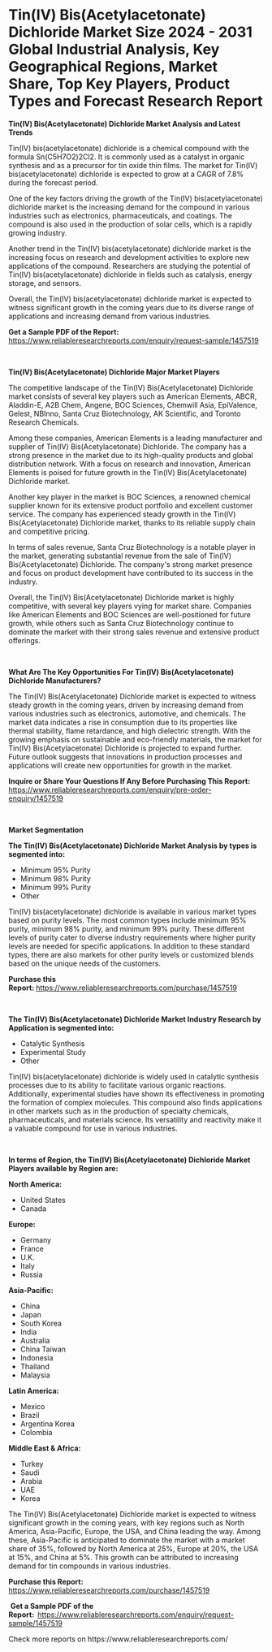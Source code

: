 <p><h1>Tin(IV) Bis(Acetylacetonate) Dichloride Market Size 2024 - 2031 Global Industrial Analysis, Key Geographical Regions, Market Share, Top Key Players, Product Types and Forecast Research Report</h1></p><p><strong>Tin(IV) Bis(Acetylacetonate) Dichloride Market Analysis and Latest Trends</strong></p>
<p><p>Tin(IV) bis(acetylacetonate) dichloride is a chemical compound with the formula Sn(C5H7O2)2Cl2. It is commonly used as a catalyst in organic synthesis and as a precursor for tin oxide thin films. The market for Tin(IV) bis(acetylacetonate) dichloride is expected to grow at a CAGR of 7.8% during the forecast period. </p><p>One of the key factors driving the growth of the Tin(IV) bis(acetylacetonate) dichloride market is the increasing demand for the compound in various industries such as electronics, pharmaceuticals, and coatings. The compound is also used in the production of solar cells, which is a rapidly growing industry. </p><p>Another trend in the Tin(IV) bis(acetylacetonate) dichloride market is the increasing focus on research and development activities to explore new applications of the compound. Researchers are studying the potential of Tin(IV) bis(acetylacetonate) dichloride in fields such as catalysis, energy storage, and sensors. </p><p>Overall, the Tin(IV) bis(acetylacetonate) dichloride market is expected to witness significant growth in the coming years due to its diverse range of applications and increasing demand from various industries.</p></p>
<p><strong>Get a Sample PDF of the Report:&nbsp;</strong> <a href="https://www.reliableresearchreports.com/enquiry/request-sample/1457519">https://www.reliableresearchreports.com/enquiry/request-sample/1457519</a></p>
<p>&nbsp;</p>
<p><strong>Tin(IV) Bis(Acetylacetonate) Dichloride Major Market Players</strong></p>
<p><p>The competitive landscape of the Tin(IV) Bis(Acetylacetonate) Dichloride market consists of several key players such as American Elements, ABCR, Aladdin-E, A2B Chem, Angene, BOC Sciences, Chemwill Asia, EpiValence, Gelest, NBInno, Santa Cruz Biotechnology, AK Scientific, and Toronto Research Chemicals.</p><p>Among these companies, American Elements is a leading manufacturer and supplier of Tin(IV) Bis(Acetylacetonate) Dichloride. The company has a strong presence in the market due to its high-quality products and global distribution network. With a focus on research and innovation, American Elements is poised for future growth in the Tin(IV) Bis(Acetylacetonate) Dichloride market.</p><p>Another key player in the market is BOC Sciences, a renowned chemical supplier known for its extensive product portfolio and excellent customer service. The company has experienced steady growth in the Tin(IV) Bis(Acetylacetonate) Dichloride market, thanks to its reliable supply chain and competitive pricing.</p><p>In terms of sales revenue, Santa Cruz Biotechnology is a notable player in the market, generating substantial revenue from the sale of Tin(IV) Bis(Acetylacetonate) Dichloride. The company's strong market presence and focus on product development have contributed to its success in the industry.</p><p>Overall, the Tin(IV) Bis(Acetylacetonate) Dichloride market is highly competitive, with several key players vying for market share. Companies like American Elements and BOC Sciences are well-positioned for future growth, while others such as Santa Cruz Biotechnology continue to dominate the market with their strong sales revenue and extensive product offerings.</p></p>
<p>&nbsp;</p>
<p><strong>What Are The Key Opportunities For Tin(IV) Bis(Acetylacetonate) Dichloride Manufacturers?</strong></p>
<p><p>The Tin(IV) Bis(Acetylacetonate) Dichloride market is expected to witness steady growth in the coming years, driven by increasing demand from various industries such as electronics, automotive, and chemicals. The market data indicates a rise in consumption due to its properties like thermal stability, flame retardance, and high dielectric strength. With the growing emphasis on sustainable and eco-friendly materials, the market for Tin(IV) Bis(Acetylacetonate) Dichloride is projected to expand further. Future outlook suggests that innovations in production processes and applications will create new opportunities for growth in the market.</p></p>
<p><strong>Inquire or Share Your Questions If Any Before Purchasing This Report:</strong> <a href="https://www.reliableresearchreports.com/enquiry/pre-order-enquiry/1457519">https://www.reliableresearchreports.com/enquiry/pre-order-enquiry/1457519</a></p>
<p>&nbsp;</p>
<p><strong>Market Segmentation</strong></p>
<p><strong>The Tin(IV) Bis(Acetylacetonate) Dichloride Market Analysis by types is segmented into:</strong></p>
<p><ul><li>Minimum 95% Purity</li><li>Minimum 98% Purity</li><li>Minimum 99% Purity</li><li>Other</li></ul></p>
<p><p>Tin(IV) bis(acetylacetonate) dichloride is available in various market types based on purity levels. The most common types include minimum 95% purity, minimum 98% purity, and minimum 99% purity. These different levels of purity cater to diverse industry requirements where higher purity levels are needed for specific applications. In addition to these standard types, there are also markets for other purity levels or customized blends based on the unique needs of the customers.</p></p>
<p><strong>Purchase this Report:&nbsp;</strong><a href="https://www.reliableresearchreports.com/purchase/1457519">https://www.reliableresearchreports.com/purchase/1457519</a></p>
<p>&nbsp;</p>
<p><strong>The Tin(IV) Bis(Acetylacetonate) Dichloride Market Industry Research by Application is segmented into:</strong></p>
<p><ul><li>Catalytic Synthesis</li><li>Experimental Study</li><li>Other</li></ul></p>
<p><p>Tin(IV) bis(acetylacetonate) dichloride is widely used in catalytic synthesis processes due to its ability to facilitate various organic reactions. Additionally, experimental studies have shown its effectiveness in promoting the formation of complex molecules. This compound also finds applications in other markets such as in the production of specialty chemicals, pharmaceuticals, and materials science. Its versatility and reactivity make it a valuable compound for use in various industries.</p></p>
<p>&nbsp;</p>
<p><strong>In terms of Region, the Tin(IV) Bis(Acetylacetonate) Dichloride Market Players available by Region are:</strong></p>
<p>
    <p> <strong> North America: </strong>
        <ul>
            <li>United States</li>
            <li>Canada</li>
        </ul>
        </p> 
    <p> <strong> Europe: </strong>
        <ul>
            <li>Germany</li>
            <li>France</li>
            <li>U.K.</li>
            <li>Italy</li>
            <li>Russia</li>
        </ul>
        </p> 
    <p> <strong> Asia-Pacific: </strong>
        <ul>
            <li>China</li>
            <li>Japan</li>
            <li>South Korea</li>
            <li>India</li>
            <li>Australia</li>
            <li>China Taiwan</li>
            <li>Indonesia</li>
            <li>Thailand</li>
            <li>Malaysia</li>
        </ul>
        </p> 
    <p> <strong> Latin America: </strong>
        <ul>
            <li>Mexico</li>
            <li>Brazil</li>
            <li>Argentina Korea</li>
            <li>Colombia</li>
        </ul>
        </p> 
    <p> <strong> Middle East & Africa: </strong>
        <ul>
            <li>Turkey</li>
            <li>Saudi</li>
            <li>Arabia</li>
            <li>UAE</li>
            <li>Korea</li>
        </ul>
    </p>
    </p>
<p><p>The Tin(IV) Bis(Acetylacetonate) Dichloride market is expected to witness significant growth in the coming years, with key regions such as North America, Asia-Pacific, Europe, the USA, and China leading the way. Among these, Asia-Pacific is anticipated to dominate the market with a market share of 35%, followed by North America at 25%, Europe at 20%, the USA at 15%, and China at 5%. This growth can be attributed to increasing demand for tin compounds in various industries.</p></p>
<p><strong>Purchase this Report: </strong><a href="https://www.reliableresearchreports.com/purchase/1457519">https://www.reliableresearchreports.com/purchase/1457519</a></p>
<p>&nbsp;<strong>Get a Sample PDF of the Report:&nbsp;&nbsp;</strong><a href="https://www.reliableresearchreports.com/enquiry/request-sample/1457519">https://www.reliableresearchreports.com/enquiry/request-sample/1457519</a></p>
<p><strong></strong></p>
<p>Check more reports on https://www.reliableresearchreports.com/</p>